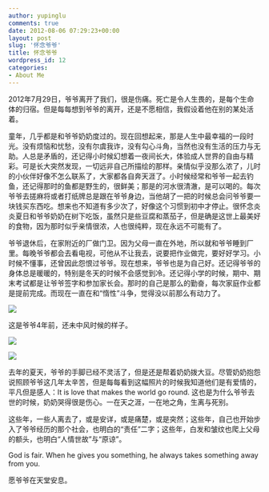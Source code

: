 ```yaml
---
author: yupinglu
comments: true
date: 2012-08-06 07:29:23+00:00
layout: post
slug: '怀念爷爷'
title: 怀念爷爷
wordpress_id: 12
categories:
- About Me
---
```


2012年7月29日，爷爷离开了我们，很是伤痛。死亡是令人生畏的，是每个生命体的归宿。但是每每想到爷爷的离开，还是不愿相信，我假设着他在别的某处活着。

童年，几乎都是和爷爷奶奶度过的。现在回想起来，那是人生中最幸福的一段时光。没有烦恼和忧愁，没有尔虞我诈，没有勾心斗角，当然也没有生活的压力与无助。人总是矛盾的，还记得小时候幻想着一夜间长大，体验成人世界的自由与精彩。可是长大突然发现，一切远非自己所描绘的那样。亲情似乎没那么浓了，儿时的小伙伴好像不怎么联系了，大家都各自奔天涯了。小时候经常和爷爷一起去钓鱼，还记得那时的鱼都是野生的，很鲜美；那是的河水很清澈，是可以喝的。每次爷爷去搓麻将或者打纸牌总是跟在爷爷身边，当他胡了一把的时候总会问爷爷要一块钱买东西吃。想来也不知道有多少次了，好像这个习惯到初中才停止。很怀念炎炎夏日和爷爷奶奶在树下吃饭，虽然只是些豆腐和蒸茄子，但是确是这世上最美好的食物，因为那时似乎亲情很浓，人也很纯粹，现在永远不可能有了。

爷爷退休后，在家附近的厂做门卫。因为父母一直在外地，所以就和爷爷睡到厂里。每晚爷爷都会去看电视，可他从不让我去，说要把作业做完，要好好学习。小时候不懂事，还曾因此怨恨过爷爷。现在想来，爷爷也是为自己好。还记得爷爷的身体总是暖暖的，特别是冬天的时候不会感觉到冷。还记得小学的时候，期中、期末考试都是让爷爷签字和参加家长会。那时的自己是那么的勤奋，每次家庭作业都是提前完成。而现在一直在和“惰性”斗争，觉得没以前那么有动力了。

[![](http://farm9.staticflickr.com/8431/7744613298_89ea1841cf.jpg)](http://www.flickr.com/photos/4sqwiki/7744613298/)

这是爷爷4年前，还未中风时候的样子。

[![](http://farm9.staticflickr.com/8421/7744616482_0a5aa988a6.jpg)](http://www.flickr.com/photos/4sqwiki/7744616482)



[![](http://farm8.staticflickr.com/7135/7744619260_b4d0cc7c1d.jpg)](http://www.flickr.com/photos/4sqwiki/7744619260)

去年的夏天，爷爷的手脚已经不灵活了，但是还是帮着奶奶拨大豆。尽管奶奶抱怨说照顾爷爷这几年太辛苦，但是每每看到这幅照片的时候我知道他们是有爱情的，平凡但是感人：It is love that makes the world go round. 这也是为什么爷爷去世的时候，奶奶哭得很是伤心。一在天之涯，一在地之角，生离与死别。

这些年，一些人离去了，或是安详，或是痛楚，或是突然；这些年，自己也开始步入了爷爷经历的那个社会，也明白的“责任”二字；这些年，白发和皱纹也爬上父母的额头，也明白“人情世故”与“原谅”。

God is fair. When he gives you something, he always takes something away from you.

愿爷爷在天堂安息。
